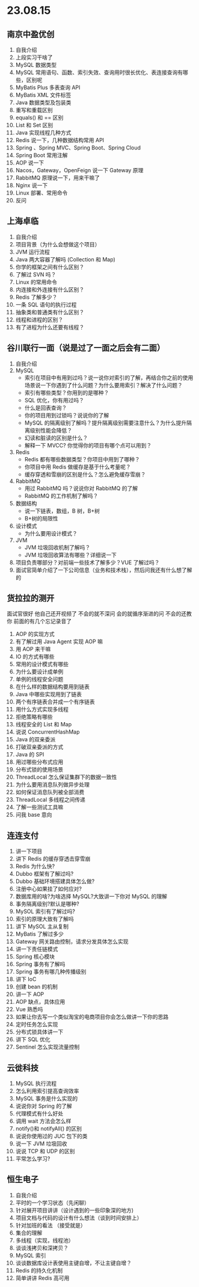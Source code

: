# 23.08.15

## 南京中盈优创
1. 自我介绍
2. 上段实习干啥了
3. MySQL 数据类型
4. MySQL 常用语句、函数、索引失效、查询用时很长优化、表连接查询有哪些，区别呢
5. MyBatis Plus 多表查询 API
6. MyBatis XML 文件标签
7. Java 数据类型及包装类
8. 重写和重载区别
9. equals() 和 == 区别
10. List 和 Set 区别
11. Java 实现线程几种方式
12. Redis 说一下，几种数据结构常用 API
13. Spring 、Spring MVC、Spring Boot、Spring Cloud
14. Spring Boot 常用注解
15. AOP 说一下
16. Nacos，Gateway，OpenFeign 说一下 Gateway 原理
17. RabbitMQ 原理说一下，用来干嘛了
18. Nginx 说一下
19. Linux 部署、常用命令
20. 反问

## 上海卓临
1. 自我介绍
2. 项目背景（为什么会想做这个项目）
3. JVM 运行流程
4. Java 两大容器了解吗 (Collection 和 Map)
5. 你学的框架之间有什么区别？
6. 了解过 SVN 吗？
7. Linux 的常用命令
8. 内连接和外连接有什么区别？
9. Redis 了解多少？
10. 一条 SQL 语句的执行过程
11. 抽象类和普通类有什么区别？
12. 线程和进程的区别？
13. 有了进程为什么还要有线程？


## 谷川联行一面（说是过了一面之后会有二面）
1. 自我介绍
2. MySQL
   - 索引在项目中有用到过吗？说一说你对索引的了解，再结合你之前的使用场景说一下你遇到了什么问题？为什么要用索引？解决了什么问题？
   - 索引有哪些类型？你用到的是哪种？
   - SQL 优化，你有用过吗？
   - 什么是回表查询？
   - 你的项目用到过锁吗？说说你的了解
   - MySQL 的隔离级别了解吗？提升隔离级别需要注意什么？为什么提升隔离级别性能会降低？
   - 幻读和脏读的区别是什么？
   - 解释一下 MVCC? 你觉得你的项目有哪个点可以用到？
3. Redis
   - Redis 都有哪些数据类型？你项目中用到了哪种？
   - 你项目中用 Redis 做缓存是基于什么考量呢？
   - 缓存穿透和雪崩的区别是什么？怎么避免缓存雪崩？
4. RabbitMQ
   - 用过 RabbitMQ 吗？说说你对 RabbitMQ 的了解
   - RabbitMQ 的工作机制了解吗？
5. 数据结构
   - 说一下链表，数组，B 树，B+树
   - B+树的局限性
6. 设计模式
   - 为什么要用设计模式？
7. JVM
   - JVM 垃圾回收机制了解吗？
   - JVM 垃圾回收算法有哪些？详细说一下
8. 项目负责哪部分？对前端一些技术了解多少？VUE 了解过吗？
9. 面试官简单介绍了一下公司信息（业务和技术栈），然后问我还有什么想了解的

## 货拉拉的测开
面试官很好 他自己还开视频了 不会的就不深问 会的就循序渐进的问 不会的还教你 前面的有几个忘记录音了
1. AOP 的实现方式
2. 有了解过用 Java Agent 实现 AOP 嘛
3. 用 AOP 来干嘛
4. IO 的方式有哪些
5. 常用的设计模式有哪些
6. 为什么要设计成单例
7. 单例的线程安全问题
8. 在什么样的数据结构要用到链表
9. Java 中哪些实现用到了链表
10. 两个有序链表合并成一个有序链表
11. 用什么方式实现多线程
12. 拒绝策略有哪些
13. 线程安全的 List 和 Map
14. 说说 ConcurrentHashMap
15. Java 的双亲委派
16. 打破双亲委派的方式
17. Java 的 SPI
18. 用过哪些分布式应用
19. 分布式锁的使用场景
20. ThreadLocal 怎么保证集群下的数据一致性
21. 为什么要用消息队列做异步处理
22. 如何保证消息队列被全部消费
23. ThreadLocal 多线程之间传递
24. 了解一些测试工具嘛
25. 问我 base 意向

## 连连支付
1. 讲一下项目
2. 讲下 Redis 的缓存穿透击穿雪崩
3. Redis 为什么快?
4. Dubbo 框架有了解过吗?
5. Dubbo 基础环境搭建具体怎么做?
6. 注册中心如果挂了如何应对?
7. 数据库用的啥?为啥选择 MySQL?大致讲一下你对 MySQL 的理解
8. 事务隔离级别?默认是哪种?
9. MySOL 索引有了解过吗?
10. 索引的原理大致有了解吗
11. 讲下 MySOL 主从复制
12. MyBatis 了解过多少
13. Gateway 网关路由控制，请求分发具体怎么实现
14. 讲一下责任链模式
15. Spring 核心模块
16. Spring 事务有了解吗
17. Spring 事务有哪几种传播级别
18. 讲下 IoC
19. 创建 bean 的机制
20. 讲一下 AOP
21. AOP 缺点，具体应用
22. Vue 熟悉吗
23. 如果让你去写一个类似淘宝的电商项目你会怎么做讲一下你的思路
24. 定时任务怎么实现
25. 分布式锁具体讲一下
26. 讲下 SQL 优化
27. Sentinel 怎么实现流量控制


## 云徙科技
1. MySQL 执行流程
2. 怎么利用索引提高查询效率
3. MySQL 事务是什么实现的
4. 说说你对 Spring 的了解
5. 代理模式有什么好处
6. 调用 wait 方法会怎么样
7. notify()和 notifyAll() 的区别
8. 说说你使用过的 JUC 包下的类
9. 说一下 JVM 垃圾回收
10. 说说 TCP 和 UDP 的区别
11. 平常怎么学习?


## 恒生电子
1. 自我介绍
2. 平时的一个学习状态（先闲聊）
3. 针对展开项目讲讲（设计遇到的一些印象深的地方)
4. 项目文档与代码的设计有什么想法（谈到时间安排上）
5. 针对加班的看法 （接受就是）
6. 集合的理解
7. 多线程（实现，线程池）
8. 谈谈浅拷贝和深拷贝？
9. MySQL 索引
10. 谈谈数据库设计表使用主键自增，不让主键自增？
11. Redis 的持久化机制
12. 简单讲讲 Redis 高可用
